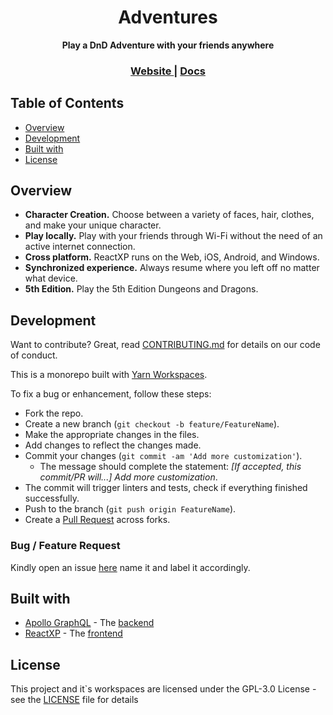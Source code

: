 <h1 align="center">Adventures</h1>

<div align="center">
  <strong>Play a DnD Adventure with your friends anywhere</strong>
</div>

<div align="center">
  <h3>
    <a href="#">
      Website
    </a>
    <span> | </span>
    <a href="#">
      Docs
    </a>
  </h3>
</div>

## Table of Contents <!-- omit in toc -->
- [Overview](#overview)
- [Development](#development)
- [Built with](#built-with)
- [License](#license)

## Overview

* **Character Creation.** Choose between a variety of faces, hair, clothes, and make your unique character.
* **Play locally.** Play with your friends through Wi-Fi without the need of an active internet connection.
* **Cross platform.** ReactXP runs on the Web, iOS, Android, and Windows.
* **Synchronized experience.** Always resume where you left off no matter what device.
* **5th Edition.** Play the 5th Edition Dungeons and Dragons.

## Development
Want to contribute? Great, read [CONTRIBUTING.md](#) for details on our code of conduct.

This is a monorepo built with [Yarn Workspaces](https://yarnpkg.com/docs/workspaces).

To fix a bug or enhancement, follow these steps:

- Fork the repo.
- Create a new branch (`git checkout -b feature/FeatureName`).
- Make the appropriate changes in the files.
- Add changes to reflect the changes made.
- Commit your changes (`git commit -am 'Add more customization'`).
  - The message should complete the statement: *[If accepted, this commit/PR will...] Add more customization*.
- The commit will trigger linters and tests, check if everything finished successfully.
- Push to the branch (`git push origin FeatureName`).
- Create a [Pull Request](https://github.com/DiogoAbu/adventures/compare) across forks.

### Bug / Feature Request

Kindly open an issue [here](https://github.com/DiogoAbu/adventures/issues/new) name it and label it accordingly.

## Built with

* [Apollo GraphQL](https://www.apollographql.com) - The [backend](backend)
* [ReactXP](https://microsoft.github.io/reactxp) - The [frontend](frontend)

## License

This project and it`s workspaces are licensed under the GPL-3.0 License - see the [LICENSE](LICENSE) file for details
